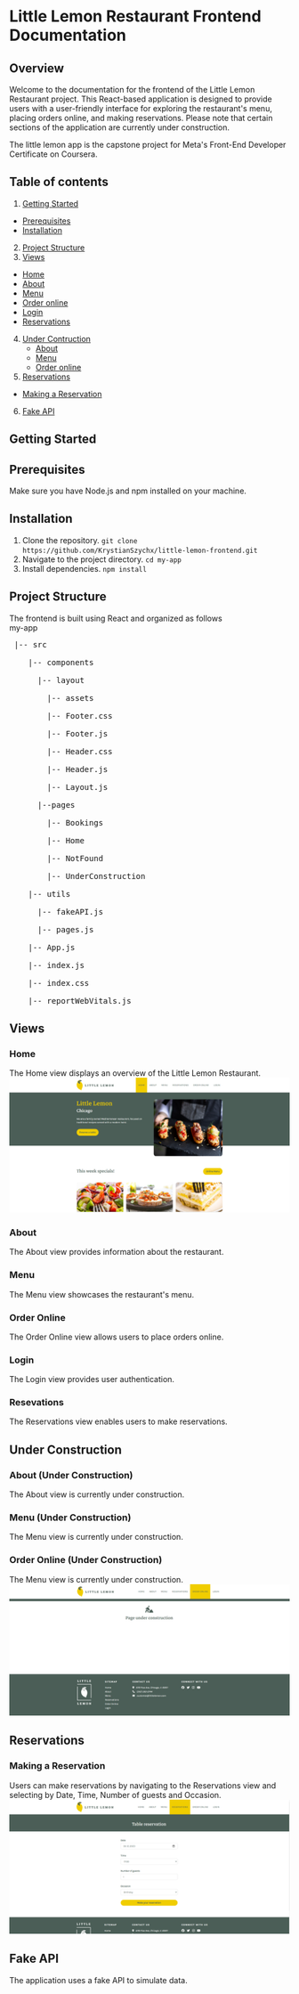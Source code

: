 # Little Lemon Restaurant Frontend Documentation

## Overview
Welcome to the documentation for the frontend of the Little Lemon Restaurant project. This React-based application is designed to provide users with a user-friendly interface for exploring the restaurant's menu, placing orders online, and making reservations. Please note that certain sections of the application are currently under construction.

The little lemon app is the capstone project for Meta's Front-End Developer Certificate on Coursera.

## Table of contents
1. [Getting Started](#getting-started)
  * [Prerequisites](#prerequisites)
  * [Installation](#installation)
2. [Project Structure](#project-structure)
3. [Views](#views)
  * [Home](#home)
  * [About](#about)
  * [Menu](#menu)
  * [Order online](#order-online)
  * [Login](#login)
  * [Reservations](#reservations)
4. [Under Contruction](#under-construction)
   * [About](#about)
   * [Menu](#menu)
   * [Order online](#order-online)
5. [Reservations](#reservations)
  * [Making a Reservation](#making-a-reservation)
6. [Fake API](#fake-api)

## Getting Started
 ## Prerequisites
Make sure you have Node.js and npm installed on your machine.
 ## Installation
 1. Clone the repository.
    `git clone https://github.com/KrystianSzychx/little-lemon-frontend.git`
 2. Navigate to the project directory. `cd my-app`
 3. Install dependencies. `npm install`

## Project Structure  
The frontend is built using React and organized as follows <br />
my-app <br />
<pre> |-- src <br />
    |-- components  <br />
      |-- layout <br />
        |-- assets <br />
        |-- Footer.css <br />
        |-- Footer.js <br />
        |-- Header.css <br />
        |-- Header.js <br />
        |-- Layout.js <br />
      |--pages <br />
        |-- Bookings <br />
        |-- Home <br />
        |-- NotFound <br />
        |-- UnderConstruction <br />
    |-- utils <br />
      |-- fakeAPI.js <br />
      |-- pages.js <br />
    |-- App.js  <br />
    |-- index.js  <br />
    |-- index.css  <br />
    |-- reportWebVitals.js  <br /></pre>

## Views
### Home
The Home view displays an overview of the Little Lemon Restaurant.
 ![Home view](./img/home_view.png)
### About
The About view provides information about the restaurant.
### Menu
The Menu view showcases the restaurant's menu.
### Order Online
The Order Online view allows users to place orders online.
### Login
The Login view provides user authentication.
### Resevations
The Reservations view enables users to make reservations.

## Under Construction
### About (Under Construction)
The About view is currently under construction.
### Menu (Under Construction)
The Menu view is currently under construction.
### Order Online (Under Construction)
The Menu view is currently under construction.
![Under Construction](./img/under-construction_view.png)

## Reservations
### Making a Reservation
Users can make reservations by navigating to the Reservations view and selecting by Date, Time, Number of guests and Occasion.
![Reservations](./img/reservation_view.png)

## Fake API
The application uses a fake API to simulate data.
